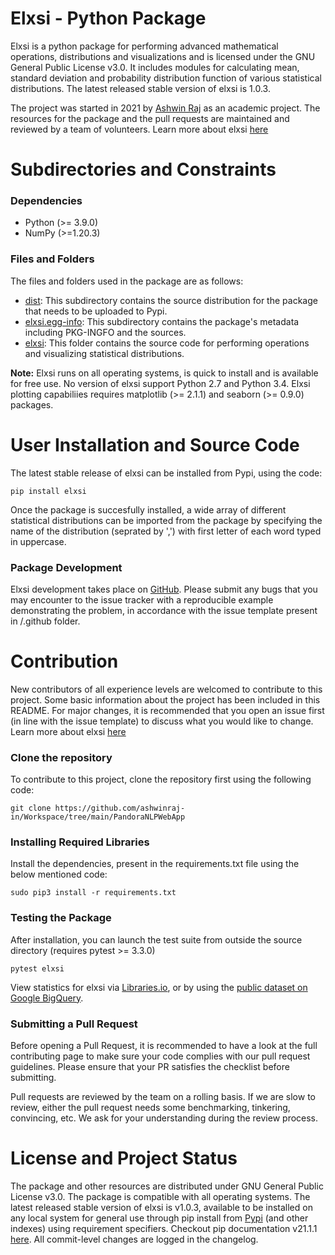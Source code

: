 # Elxsi - Python Package
Elxsi is a python package for performing advanced mathematical operations, distributions and visualizations and is licensed under the GNU General Public License v3.0. It includes modules for calculating mean, standard deviation and probability distribution function of various statistical distributions. The latest released stable version of elxsi is 1.0.3.

The project was started in 2021 by [Ashwin Raj](https://www.github.com/ashwinraj-in) as an academic project. The resources for the package and the pull requests are maintained and reviewed by a team of volunteers. Learn more about elxsi [here](https://pypi.org/project/elxsi/)

# Subdirectories and Constraints
### Dependencies
- Python (>= 3.9.0)
- NumPy (>=1.20.3)

### Files and Folders
The files and folders used in the package are as follows:
- [dist](https://github.com/WorkspaceDevelopers/elxsi/tree/main/dist): This subdirectory contains the source distribution for the package that needs to be uploaded to Pypi.
- [elxsi.egg-info](https://github.com/WorkspaceDevelopers/elxsi/tree/main/elxsi.egg-info): This subdirectory contains the package's metadata including PKG-INGFO and the sources.
- [elxsi](https://github.com/WorkspaceDevelopers/elxsi/tree/main/elxsi): This folder contains the source code for performing operations and visualizing statistical distributions.

**Note:**
Elxsi runs on all operating systems, is quick to install and is available for free use. No version of elxsi support Python 2.7 and Python 3.4. Elxsi plotting capabiliies requires matplotlib (>= 2.1.1) and seaborn (>= 0.9.0) packages.

# User Installation and Source Code
The latest stable release of elxsi can be installed from Pypi, using the code:
```
pip install elxsi
```
Once the package is succesfully installed, a wide array of different statistical distributions can be imported from the package by specifying the name of the distribution (seprated by ',') with first letter of each word typed in uppercase.

### Package Development
Elxsi development takes place on [GitHub](https://github.com/WorkspaceDevelopers/elxsi). Please submit any bugs that you may encounter to the issue tracker with a reproducible example demonstrating the problem, in accordance with the issue template present in /.github folder.

# Contribution
New contributors of all experience levels are welcomed to contribute to this project. Some basic information about the project has been included in this README. For major changes, it is recommended that you open an issue first (in line with the issue template) to discuss what you would like to change. Learn more about elxsi [here](https://pypi.org/project/elxsi/)

### Clone the repository
To contribute to this project, clone the repository first using the following code:
```
git clone https://github.com/ashwinraj-in/Workspace/tree/main/PandoraNLPWebApp
```
### Installing Required Libraries
Install the dependencies, present in the requirements.txt file using the below mentioned code:
```
sudo pip3 install -r requirements.txt
```
### Testing the Package
After installation, you can launch the test suite from outside the source directory (requires pytest >= 3.3.0)
```
pytest elxsi
```
View statistics for elxsi via [Libraries.io](https://libraries.io/pypi/elxsi), or by using the [public dataset on Google BigQuery](https://packaging.python.org/guides/analyzing-pypi-package-downloads/).

### Submitting a Pull Request
Before opening a Pull Request, it is recommended to have a look at the full contributing page to make sure your code complies with our pull request guidelines. Please ensure that your PR satisfies the checklist before submitting.

Pull requests are reviewed by the team on a rolling basis. If we are slow to review, either the pull request needs some benchmarking, tinkering, convincing, etc. We ask for your understanding during the review process.

# License and Project Status
The package and other resources are distributed under GNU General Public License v3.0. The package is compatible with all operating systems. The latest released stable version of elxsi is v1.0.3, available to be installed on any local system for general use through pip install from [Pypi](https://pypi.org/project/elxsi/) (and other indexes) using requirement specifiers. Checkout pip documentation v21.1.1 [here](https://pip.pypa.io/en/stable/). All commit-level changes are logged in the changelog.

